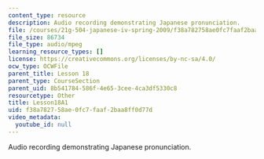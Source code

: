 ```yaml
---
content_type: resource
description: Audio recording demonstrating Japanese pronunciation.
file: /courses/21g-504-japanese-iv-spring-2009/f38a782758ae0fc7faaf2baa8ff0d77d_Lesson18A1.mp3
file_size: 86734
file_type: audio/mpeg
learning_resource_types: []
license: https://creativecommons.org/licenses/by-nc-sa/4.0/
ocw_type: OCWFile
parent_title: Lesson 18
parent_type: CourseSection
parent_uid: 8b541784-586f-4e65-3cee-4ca3df5330c8
resourcetype: Other
title: Lesson18A1
uid: f38a7827-58ae-0fc7-faaf-2baa8ff0d77d
video_metadata:
  youtube_id: null
---
```

Audio recording demonstrating Japanese pronunciation.